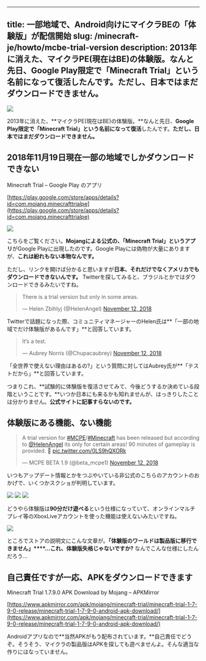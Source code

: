 
---
title: 一部地域で、Android向けにマイクラBEの「体験版」が配信開始
slug: /minecraft-je/howto/mcbe-trial-version
description: 2013年に消えた、マイクラPE(現在はBE)の体験版。なんと先日、Google Play限定で「Minecraft Trial」という名前になって復活したんです。ただし、日本ではまだダウンロードできません。
---

![](https://cdn-ak.f.st-hatena.com/images/fotolife/s/sasigume/20210208/20210208121443.png)

2013年に消えた、**マイクラPE(現在はBE)の体験版。**なんと先日、**Google Play限定で「Minecraft Trial」という名前になって復活**したんです。**ただし、日本ではまだダウンロードできません。**

## 2018年11月19日現在一部の地域でしかダウンロードできない

Minecraft Trial – Google Play のアプリ

[https://play.google.com/store/apps/details?id=com.mojang.minecrafttrialpe](https://play.google.com/store/apps/details?id=com.mojang.minecrafttrialpe)

![](https://cdn-ak.f.st-hatena.com/images/fotolife/s/sasigume/20210208/20210208102747.png)

こちらをご覧ください。**Mojangによる公式の、「Minecraft Trial」というアプリ**がGoogle Playに出現したのです。Google Playには偽物が大量にありますが、**これは紛れもない本物なんです。**

ただし、リンクを開けば分かると思いますが**日本、それだけでなくアメリカでもダウンロードできないんです。** Twitterを探してみると、ブラジルとかではダウンロードできるみたいですね。

> There is a trial version but only in some areas.
> 
> — Helen Zbihlyj (@HelenAngel) [November 12, 2018](https://twitter.com/HelenAngel/status/1062033306043052032?ref_src=twsrc%5Etfw)

Twitterで話題になった際、コミュニティマネージャーのHelen氏は**「一部の地域でだけ体験版があるんです」**と回答しています。

> It’s a test.
> 
> — Aubrey Norris (@Chupacaubrey) [November 12, 2018](https://twitter.com/Chupacaubrey/status/1062064063893491712?ref_src=twsrc%5Etfw)

「全世界で使えない理由はあるの?」という質問に対してはAubrey氏が**「テストだから」**と回答しています。

つまりこれ、**試験的に体験版を復活させてみて、今後どうするか決めている段階ということです。**いつか日本にも来るかも知れませんが、はっきりしたことは分かりません。**公式サイトに記事すらないのです。**

## 体験版にある機能、ない機能

> A trial version for [#MCPE](https://twitter.com/hashtag/MCPE?src=hash&ref_src=twsrc%5Etfw)/[#Minecraft](https://twitter.com/hashtag/Minecraft?src=hash&ref_src=twsrc%5Etfw) has been released but according to [@HelenAngel](https://twitter.com/HelenAngel?ref_src=twsrc%5Etfw) its only for certain areas! 90 minutes of gameplay is provided. 🙂 [pic.twitter.com/0LS9hQXORk](https://t.co/0LS9hQXORk)
> 
> — MCPE BETA 1.9 (@beta\_mcpe1) [November 12, 2018](https://twitter.com/beta_mcpe1/status/1062033714492989440?ref_src=twsrc%5Etfw)

いつもアップデート情報とかをつぶやいている非公式のこちらのアカウントのおかげで、いくつかスクショが判明しています。

![](https://cdn-ak.f.st-hatena.com/images/fotolife/s/sasigume/20210208/20210208110345.jpg) ![](https://cdn-ak.f.st-hatena.com/images/fotolife/s/sasigume/20210208/20210208110348.jpg) ![](https://cdn-ak.f.st-hatena.com/images/fotolife/s/sasigume/20210208/20210208110341.jpg)

どうやら体験版は**90分だけ遊べる**という仕様になっていて、オンラインマルチプレイ等のXboxLiveアカウントを使った機能は使えないみたいですね。

![](https://cdn-ak.f.st-hatena.com/images/fotolife/s/sasigume/20210208/20210208090417.png)

ところでストアの説明文にこんな文章が。**「体験版のワールドは製品版に移行できません」****…これ、体験版失格じゃないですか?** なんでこんな仕様にしたんだろう…

## 自己責任ですが一応、APKをダウンロードできます

Minecraft Trial 1.7.9.0 APK Download by Mojang – APKMirror

[https://www.apkmirror.com/apk/mojang/minecraft-trial/minecraft-trial-1-7-9-0-release/minecraft-trial-1-7-9-0-android-apk-download/](https://www.apkmirror.com/apk/mojang/minecraft-trial/minecraft-trial-1-7-9-0-release/minecraft-trial-1-7-9-0-android-apk-download/)

Androidアプリなので**当然APKがもう配布されています。**自己責任でどうぞ。そうそう、マイクラの製品版はAPKを探しても遊べませんよ。そんな適当な作りにはなっていません。
